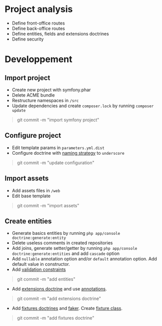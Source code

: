 Project analysis
================

- Define front-office routes
- Define back-office routes
- Define entities, fields and extensions doctrines
- Define security

Developpement
=============

Import project
--------------

- Create new project with symfony.phar
- Delete ACME bundle
- Restructure namespaces in ``/src``
- Update dependencies and create ``composer.lock`` by running ``composer update``

> git commit -m "import symfony project"

Configure project
-----------------

- Edit template params in ``parameters.yml.dist``
- Configure doctrine with [naming strategy](http://doctrine-orm.readthedocs.org/en/latest/reference/namingstrategy.html) to ``underscore``

> git commit -m "update configuration"

Import assets
-------------

- Add assets files in ``/web``
- Edit base template

> git commit -m "import assets"

Create entities
---------------

- Generate basics entities by running ``php app/console doctrine:generate:entity``
- Delete useless comments in created repositories
- Add joins, generate setter/getter by running ``php app/console doctrine:generate:entities`` and add ``cascade`` option
- Add ``nullable`` annotation option and/or ``default`` annotation option. Add default value in constructor.
- Add [validation constraints](http://symfony.com/doc/current/reference/constraints.html)

> git commit -m "add entities"

- Add [extensions doctrine](https://github.com/stof/StofDoctrineExtensionsBundle) and use [annotations](https://github.com/Atlantic18/DoctrineExtensions/tree/master/doc/).

> git commit -m "add extensions doctrine"

- Add [fixtures doctrines](http://symfony.com/doc/current/bundles/DoctrineFixturesBundle/index.html) and [faker](http://symfony.com/doc/current/bundles/DoctrineFixturesBundle/index.html). Create [fixture class](http://symfony.com/doc/current/bundles/DoctrineFixturesBundle/index.html#using-the-container-in-the-fixtures).

> git commit -m "add fixtures doctrine"
